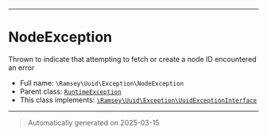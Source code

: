 ***

# NodeException

Thrown to indicate that attempting to fetch or create a node ID encountered an error



* Full name: `\Ramsey\Uuid\Exception\NodeException`
* Parent class: [`RuntimeException`](../../../RuntimeException.md)
* This class implements:
[`\Ramsey\Uuid\Exception\UuidExceptionInterface`](./UuidExceptionInterface.md)






***
> Automatically generated on 2025-03-15
